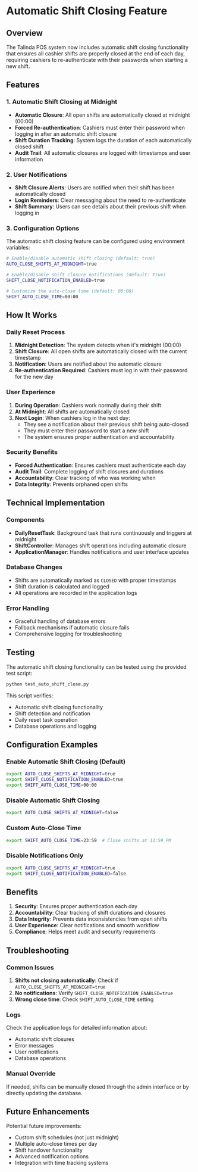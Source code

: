 # Automatic Shift Closing Feature

## Overview

The Talinda POS system now includes automatic shift closing functionality that ensures all cashier shifts are properly closed at the end of each day, requiring cashiers to re-authenticate with their passwords when starting a new shift.

## Features

### 1. Automatic Shift Closing at Midnight
- **Automatic Closure**: All open shifts are automatically closed at midnight (00:00)
- **Forced Re-authentication**: Cashiers must enter their password when logging in after an automatic shift closure
- **Shift Duration Tracking**: System logs the duration of each automatically closed shift
- **Audit Trail**: All automatic closures are logged with timestamps and user information

### 2. User Notifications
- **Shift Closure Alerts**: Users are notified when their shift has been automatically closed
- **Login Reminders**: Clear messaging about the need to re-authenticate
- **Shift Summary**: Users can see details about their previous shift when logging in

### 3. Configuration Options
The automatic shift closing feature can be configured using environment variables:

```bash
# Enable/disable automatic shift closing (default: true)
AUTO_CLOSE_SHIFTS_AT_MIDNIGHT=true

# Enable/disable shift closure notifications (default: true)
SHIFT_CLOSE_NOTIFICATION_ENABLED=true

# Customize the auto-close time (default: 00:00)
SHIFT_AUTO_CLOSE_TIME=00:00
```

## How It Works

### Daily Reset Process
1. **Midnight Detection**: The system detects when it's midnight (00:00)
2. **Shift Closure**: All open shifts are automatically closed with the current timestamp
3. **Notification**: Users are notified about the automatic closure
4. **Re-authentication Required**: Cashiers must log in with their password for the new day

### User Experience
1. **During Operation**: Cashiers work normally during their shift
2. **At Midnight**: All shifts are automatically closed
3. **Next Login**: When cashiers log in the next day:
   - They see a notification about their previous shift being auto-closed
   - They must enter their password to start a new shift
   - The system ensures proper authentication and accountability

### Security Benefits
- **Forced Authentication**: Ensures cashiers must authenticate each day
- **Audit Trail**: Complete logging of shift closures and durations
- **Accountability**: Clear tracking of who was working when
- **Data Integrity**: Prevents orphaned open shifts

## Technical Implementation

### Components
- **DailyResetTask**: Background task that runs continuously and triggers at midnight
- **ShiftController**: Manages shift operations including automatic closure
- **ApplicationManager**: Handles notifications and user interface updates

### Database Changes
- Shifts are automatically marked as `CLOSED` with proper timestamps
- Shift duration is calculated and logged
- All operations are recorded in the application logs

### Error Handling
- Graceful handling of database errors
- Fallback mechanisms if automatic closure fails
- Comprehensive logging for troubleshooting

## Testing

The automatic shift closing functionality can be tested using the provided test script:

```bash
python test_auto_shift_close.py
```

This script verifies:
- Automatic shift closing functionality
- Shift detection and notification
- Daily reset task operation
- Database operations and logging

## Configuration Examples

### Enable Automatic Shift Closing (Default)
```bash
export AUTO_CLOSE_SHIFTS_AT_MIDNIGHT=true
export SHIFT_CLOSE_NOTIFICATION_ENABLED=true
export SHIFT_AUTO_CLOSE_TIME=00:00
```

### Disable Automatic Shift Closing
```bash
export AUTO_CLOSE_SHIFTS_AT_MIDNIGHT=false
```

### Custom Auto-Close Time
```bash
export SHIFT_AUTO_CLOSE_TIME=23:59  # Close shifts at 11:59 PM
```

### Disable Notifications Only
```bash
export AUTO_CLOSE_SHIFTS_AT_MIDNIGHT=true
export SHIFT_CLOSE_NOTIFICATION_ENABLED=false
```

## Benefits

1. **Security**: Ensures proper authentication each day
2. **Accountability**: Clear tracking of shift durations and closures
3. **Data Integrity**: Prevents data inconsistencies from open shifts
4. **User Experience**: Clear notifications and smooth workflow
5. **Compliance**: Helps meet audit and security requirements

## Troubleshooting

### Common Issues
1. **Shifts not closing automatically**: Check if `AUTO_CLOSE_SHIFTS_AT_MIDNIGHT=true`
2. **No notifications**: Verify `SHIFT_CLOSE_NOTIFICATION_ENABLED=true`
3. **Wrong close time**: Check `SHIFT_AUTO_CLOSE_TIME` setting

### Logs
Check the application logs for detailed information about:
- Automatic shift closures
- Error messages
- User notifications
- Database operations

### Manual Override
If needed, shifts can be manually closed through the admin interface or by directly updating the database.

## Future Enhancements

Potential future improvements:
- Custom shift schedules (not just midnight)
- Multiple auto-close times per day
- Shift handover functionality
- Advanced notification options
- Integration with time tracking systems 
